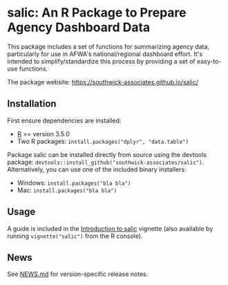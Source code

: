 # salic: An R Package to Prepare Agency Dashboard Data

This package includes a set of functions for summarizing agency data, particularly for use in AFWA's national/regional dashboard effort. It's intended to simplify/standardize this process by providing a set of easy-to-use functions.

The package website: https://southwick-associates.github.io/salic/

## Installation

First ensure dependencies are installed: 

- [R](https://www.r-project.org/) >= version 3.5.0
- Two R packages: `install.packages("dplyr", "data.table")`

Package salic can be installed directly from source using the devtools package:  `devtools::install_github("southwick-associates/salic")`. Alternatively, you can use one of the included binary installers:

- Windows: `install.packages("bla bla")`
- Mac: `install.packages("bla bla")`

## Usage

A guide is included in the [Introduction to salic](https://southwick-associates.github.io/salic/articles/salic.html) vignette (also available by running `vignette("salic")` from the R console).

## News

See [NEWS.md](./NEWS.md) for version-specific release notes.
